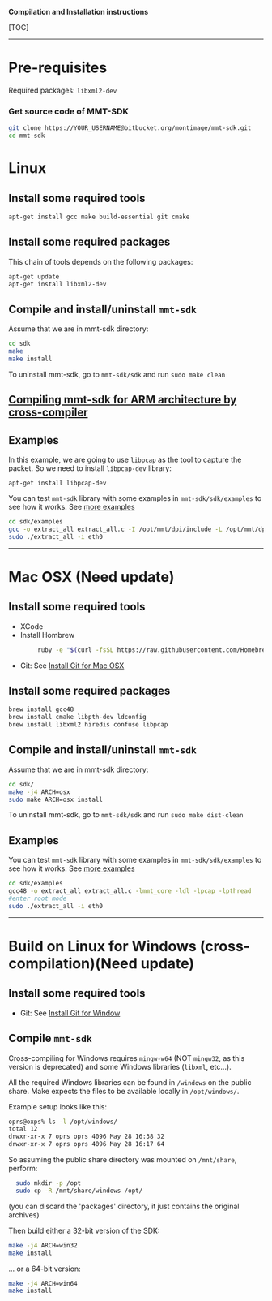 **Compilation and Installation instructions**

[TOC]

------------------

# Pre-requisites

Required packages: `libxml2-dev`

### Get source code of MMT-SDK
```sh
git clone https://YOUR_USERNAME@bitbucket.org/montimage/mmt-sdk.git
cd mmt-sdk
```
 
# Linux 

## Install some required tools

```bash
apt-get install gcc make build-essential git cmake 
```

## Install some required packages

This chain of tools depends on the following packages:
```bash
apt-get update
apt-get install libxml2-dev
```

## Compile and install/uninstall `mmt-sdk`

Assume that we are in mmt-sdk directory:
```sh
cd sdk
make
make install
```

To uninstall mmt-sdk, go to `mmt-sdk/sdk` and run `sudo make clean`

## [Compiling mmt-sdk for ARM architecture by cross-compiler](https://bitbucket.org/montimage/mmt-sdk/wiki/Compiling%20mmt-sdk%20for%20ARM%20architecture%20by%20cross-compiler)

## Examples

In this example, we are going to use `libpcap` as the tool to capture the packet. So we need to install `libpcap-dev` library:

```
apt-get install libpcap-dev
```

You can test `mmt-sdk` library with some examples in `mmt-sdk/sdk/examples` to see how it works. See [more examples](https://bitbucket.org/montimage/mmt-sdk/wiki/Examples)
```sh
cd sdk/examples
gcc -o extract_all extract_all.c -I /opt/mmt/dpi/include -L /opt/mmt/dpi/lib -lmmt_core -ldl -lpcap
sudo ./extract_all -i eth0
```

---------------------------------

# Mac OSX **(Need update)**

## Install some required tools

* XCode
* Install Hombrew
```bash
        ruby -e "$(curl -fsSL https://raw.githubusercontent.com/Homebrew install/master/install)"
``` 
* Git: See [Install Git for Mac OSX](http://git-scm.com/download/mac)

## Install some required packages
```bash
brew install gcc48
brew install cmake libpth-dev ldconfig 
brew install libxml2 hiredis confuse libpcap
```    

## Compile and install/uninstall `mmt-sdk`

Assume that we are in mmt-sdk directory:
```sh
cd sdk/
make -j4 ARCH=osx
sudo make ARCH=osx install
```

To uninstall mmt-sdk, go to `mmt-sdk/sdk` and run `sudo make dist-clean`

## Examples

You can test `mmt-sdk` library with some examples in `mmt-sdk/sdk/examples` to see how it works. See [more examples](https://bitbucket.org/montimage/mmt-sdk/wiki/Examples)
```sh
cd sdk/examples
gcc48 -o extract_all extract_all.c -lmmt_core -ldl -lpcap -lpthread
#enter root mode
sudo ./extract_all -i eth0
```

---------------------------------
# Build on Linux for Windows (cross-compilation)**(Need update)**

## Install some required tools
* Git: See [Install Git for Window](http://git-scm.com/download/win)

## Compile `mmt-sdk`
Cross-compiling for Windows requires `mingw-w64` (NOT `mingw32`, as this version is deprecated)
and some Windows libraries (`libxml`, etc...).

All the required Windows libraries can be found in `/windows` on the public share.
Make expects the files to be available locally in `/opt/windows/`.

Example setup looks like this:
```sh
oprs@oxps% ls -l /opt/windows/
total 12
drwxr-xr-x 7 oprs oprs 4096 May 28 16:38 32
drwxr-xr-x 7 oprs oprs 4096 May 28 16:17 64
```
So assuming the public share directory was mounted on `/mnt/share`, perform:
```sh
  sudo mkdir -p /opt
  sudo cp -R /mnt/share/windows /opt/
```
(you can discard the 'packages' directory, it just contains the original archives)

Then build either a 32-bit version of the SDK:
```sh
make -j4 ARCH=win32
make install  
```
... or a 64-bit version:
```sh
make -j4 ARCH=win64
make install  
```